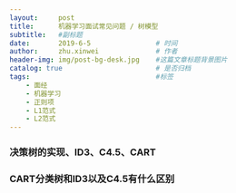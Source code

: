 ```yaml
---
layout:     post
title:      机器学习面试常见问题 / 树模型
subtitle:   #副标题
date:       2019-6-5 				# 时间
author:     zhu.xinwei 		    	# 作者
header-img: img/post-bg-desk.jpg	#这篇文章标题背景图片
catalog: true 						# 是否归档
tags:								#标签
    - 面经
    - 机器学习
    - 正则项
    - L1范式
    - L2范式
---
```


### 决策树的实现、ID3、C4.5、CART



### CART分类树和ID3以及C4.5有什么区别